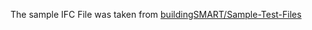 The sample IFC File was taken from [buildingSMART/Sample-Test-Files](https://github.com/buildingSMART/Sample-Test-Files)
